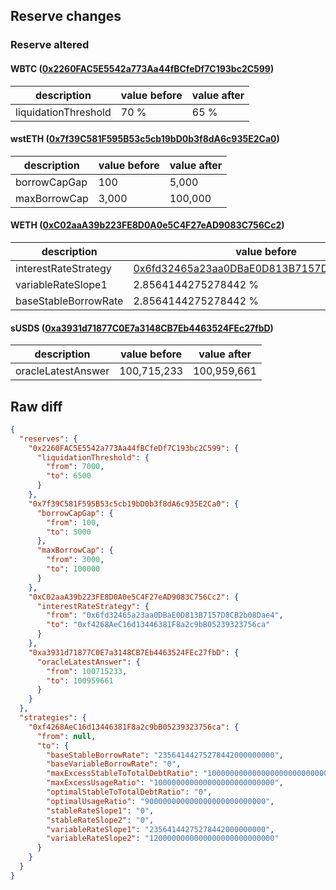 ## Reserve changes

### Reserve altered

#### WBTC ([0x2260FAC5E5542a773Aa44fBCfeDf7C193bc2C599](https://etherscan.io/address/0x2260FAC5E5542a773Aa44fBCfeDf7C193bc2C599))

| description | value before | value after |
| --- | --- | --- |
| liquidationThreshold | 70 % | 65 % |


#### wstETH ([0x7f39C581F595B53c5cb19bD0b3f8dA6c935E2Ca0](https://etherscan.io/address/0x7f39C581F595B53c5cb19bD0b3f8dA6c935E2Ca0))

| description | value before | value after |
| --- | --- | --- |
| borrowCapGap | 100 | 5,000 |
| maxBorrowCap | 3,000 | 100,000 |


#### WETH ([0xC02aaA39b223FE8D0A0e5C4F27eAD9083C756Cc2](https://etherscan.io/address/0xC02aaA39b223FE8D0A0e5C4F27eAD9083C756Cc2))

| description | value before | value after |
| --- | --- | --- |
| interestRateStrategy | [0x6fd32465a23aa0DBaE0D813B7157D8CB2b08Dae4](https://etherscan.io/address/0x6fd32465a23aa0DBaE0D813B7157D8CB2b08Dae4) | [0xf4268AeC16d13446381F8a2c9bB05239323756ca](https://etherscan.io/address/0xf4268AeC16d13446381F8a2c9bB05239323756ca) |
| variableRateSlope1 | 2.8564144275278442 % | 2.3564144275278442 % |
| baseStableBorrowRate | 2.8564144275278442 % | 2.3564144275278442 % |


#### sUSDS ([0xa3931d71877C0E7a3148CB7Eb4463524FEc27fbD](https://etherscan.io/address/0xa3931d71877C0E7a3148CB7Eb4463524FEc27fbD))

| description | value before | value after |
| --- | --- | --- |
| oracleLatestAnswer | 100,715,233 | 100,959,661 |


## Raw diff

```json
{
  "reserves": {
    "0x2260FAC5E5542a773Aa44fBCfeDf7C193bc2C599": {
      "liquidationThreshold": {
        "from": 7000,
        "to": 6500
      }
    },
    "0x7f39C581F595B53c5cb19bD0b3f8dA6c935E2Ca0": {
      "borrowCapGap": {
        "from": 100,
        "to": 5000
      },
      "maxBorrowCap": {
        "from": 3000,
        "to": 100000
      }
    },
    "0xC02aaA39b223FE8D0A0e5C4F27eAD9083C756Cc2": {
      "interestRateStrategy": {
        "from": "0x6fd32465a23aa0DBaE0D813B7157D8CB2b08Dae4",
        "to": "0xf4268AeC16d13446381F8a2c9bB05239323756ca"
      }
    },
    "0xa3931d71877C0E7a3148CB7Eb4463524FEc27fbD": {
      "oracleLatestAnswer": {
        "from": 100715233,
        "to": 100959661
      }
    }
  },
  "strategies": {
    "0xf4268AeC16d13446381F8a2c9bB05239323756ca": {
      "from": null,
      "to": {
        "baseStableBorrowRate": "23564144275278442000000000",
        "baseVariableBorrowRate": "0",
        "maxExcessStableToTotalDebtRatio": "1000000000000000000000000000",
        "maxExcessUsageRatio": "100000000000000000000000000",
        "optimalStableToTotalDebtRatio": "0",
        "optimalUsageRatio": "900000000000000000000000000",
        "stableRateSlope1": "0",
        "stableRateSlope2": "0",
        "variableRateSlope1": "23564144275278442000000000",
        "variableRateSlope2": "1200000000000000000000000000"
      }
    }
  }
}
```